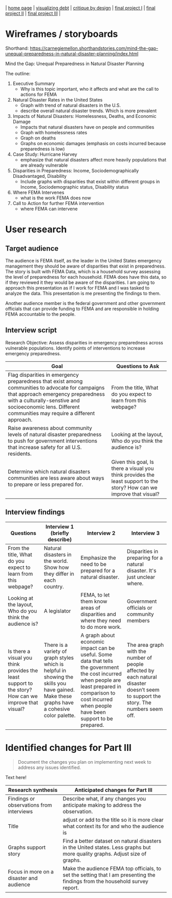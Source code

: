 | [home page](https://cmustudent.github.io/tswd-portfolio-templates/) | [visualizing debt](visualizing-government-debt) | [critique by design](critique-by-design) | [final project I](final-project-part-one) | [final project II](final-project-part-two) | [final project III](final-project-part-three) |

# Wireframes / storyboards


Shorthand: https://carnegiemellon.shorthandstories.com/mind-the-gap-unequal-preparedness-in-natural-disaster-planning/index.html

Mind the Gap: Unequal Preparedness in Natural Disaster Planning 

The outline: 

1. Executive Summary
    -  Why is this topic important, who it affects and what are the call to actions for FEMA
2. Natural Disaster Rates in the United States
    - Graph with trend of natural disasters in the U.S.
    - describe overall natural disaster trends. Which is more prevalent
3. Impacts of Natural Disasters: Homelessness, Deaths, and Economic Damage
    - Impacts that natural disasters have on people and communities
    - Graph with homelessness rates
    - Graph on deaths
    - Graphs on economic damages (emphasis on costs incurred because preparedness is low)
4. Case Study: Hurricane Harvey
    - emphasize that natural disasters affect more heavily populations that are already vulnerable 
6.  Disparities in Preparedness: Income, Sociodemographically Disadvantaged, Disability
    - Include graphs with disparities that exist within different groups in Income, Sociodemographic status, Disability status
8. Where FEMA Intervenes
    - what is the work FEMA does now
10. Call to Action for further FEMA intervention
    - where FEMA can intervene

# User research 

## Target audience
The audience is FEMA itself, as the leader in the United States emergency management they should be aware of disparities that exist in preparedness. The story is built with FEMA Data, which is a household survey assessing the level of preparedness for each household. FEMA does have this data, so if they reviewed it they would be aware of the disparities. I am going to approach this presentation as if I work for FEMA and I was tasked to analyze the data. This presentation is me presenting the findings to them. 

Another audience member is the federal government and other government officials that can provide funding to FEMA and are responsible in holding FEMA accountable to the people. 


## Interview script
Research Objective: Assess disparities in emergency preparedness across vulnerable populations. Identify points of interventions to increase emergency preparedness.

| Goal | Questions to Ask |
|------|------------------|
| Flag disparities in emergency preparedness that exist among communities to advocate for campaigns that approach emergency preparedness with a culturally-senstive and socioeconomic lens. Different communities may require a different approach.     |   From the title, What do you expect to learn from this webpage?               |
| Raise awareness about community levels of natural disaster preparedness to push for government interventions that increase safety for all U.S. residents.    |   Looking at the layout, Who do you think the audience is?               |
| Determine which natural disasters communities are less aware about ways to prepare or less prepared for.| Given this goal, Is there a visual you think provides the least support to the story? How can we improve that visual?                   |


## Interview findings

| Questions               | Interview 1 (briefly describe) | Interview 2 | Interview 3 |
|-------------------------|--------------------------------|-------------|-------------|
| From the title, What do you expect to learn from this webpage? | Natural disasters in the world. Show how they differ in each country.| Emphasize the need to be prepared for a natural disaster. | Disparities in preparing for a natural disaster. It's just unclear where. |
|  Looking at the layout, Who do you think the audience is?| A legislator |FEMA, to let them know areas of disparities and where they need to do more work. | Government officials or community members|
|  Is there a visual you think provides the least support to the story? How can we improve that visual?|  There is a variety of graph styles which is helpful in showing the skills you have gained. Make these graphs have a cohesive color palette.| A graph about economic impact can be useful. Some data that tells the government the cost incurred when people are least prepared in comparison to cost incurred when people have been support to be prepared. |The area graph with the number of people affected by each natural disaster doesn’t seem to support the story. The numbers seem off. |

# Identified changes for Part III
> Document the changes you plan on implementing next week to address any issues identified.  

Text here!

| Research synthesis                       | Anticipated changes for Part III                                                |
|------------------------------------------|---------------------------------------------------------------------------------|
| Findings or observations from interviews | Describe what, if any changes you anticipate making to address the observation. |
|   Title                                       |  adjust or add to the title so it is more clear what context its for and who the audience is                                                                               |
|    Graphs support story                                      |  Find a better dataset on natural disasters in the United states. Less graphs but more quality graphs. Adjust size of graphs.                                                                                |
|  Focus in more on a disaster and audience                                        |     Make the audience FEMA top officials, to set the setting that I am presenting the findings from the household survey report.                                                                             |



